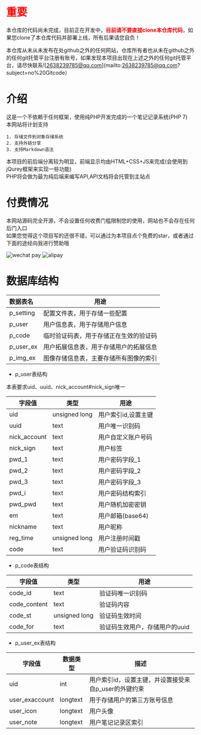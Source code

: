 # <span style="color:red !important">重要</span>

本仓库的代码尚未完成，目前正在开发中，<span style="color:red !important"><b>目前请不要直接clone本仓库代码</b></span>，如果您clone了本仓库代码并部署上线，所有后果请您自负！

本仓库从未从未发布在处github之外的任何网站，仓库所有者也从未在github之外的任何git托管平台注册有账号，如果发现本项目出现在上述之外的任何git托管平台，请尽快联系![2638239785@qq.com](mailto:2638239785@qq.com?subject=no%20Gitcode）
# 介绍

这是一个不依赖于任何框架，使用纯PHP开发完成的一个笔记记录系统(PHP 7)\
本网站将计划支持

    1. 存储文件到对象存储系统
    2. 支持外链分享
    3. 支持Markdown语法


本项目的前后端分离较为明显，前端显示均由HTML+CSS+JS来完成(会使用到jQurey框架来实现一些功能)\
PHP将会做为最为纯后端来编写API,API文档将会托管到主站点

# 付费情况

本网站源码完全开源，不会设置任何收费门槛限制您的使用，网站也不会存在任何后门入口\
如果您觉得这个项目写的还很不错，可以通过为本项目点个免费的star，或者通过下面的途经向我进行赞助哦

![wechat pay]()
![alipay]()

# 数据库结构

|数据表名|用途|
|:---|---|
|p_setting|配置文件表，用于存储一些配置|
|p_user|用户信息表，用于存储用户信息|
|p_code|临时验证码表，用于存储正在生效的验证码|
|p_user_ex|用户拓展信息表，用于存储用户的拓展信息|
|p_img_ex|图像存储信息表，主要存储所有图像的索引|


- p_user表结构

本表要求uid、uuid、nick_account#nick_sign唯一

|字段值|类型|用途|
|---|---|---|
|uid|unsigned long|用户索引id,设置主键|
|uuid|text|用户唯一识别码|
|nick_account|text|用户自定义账户号码|
|nick_sign|text|用户标签|
|pwd_1|text|用户密码字段_1|
|pwd_2|text|用户密码字段_2|
|pwd_3|text|用户密码字段_3|
|pwd_i|text|用户密码结构索引|
|pwd_pwd|text|用户随机加密密钥|
|em|text|用户邮箱(base64)|
|nickname|text|用户昵称|
|reg_time|unsigned long|用户注册时间戳|
|code|text|用户验证码识别码|


- p_code表结构

|字段值|类型|用途|
|---|---|---|
|code_id|text|验证码唯一识别码|
|code_content|text|验证码内容|
|code_st|unsigned long|验证码生效时间|
|code_for|text|验证码生效用户，存储用户的uuid|


- p_user_ex表结构

|字段值|数据类型|描述|
|---|---|---|
|uid|int|用户索引id，设置主键，并设置接受来自p_user的外键约束|
|user_exaccount|longtext|用于存储用户的第三方账号信息|
|user_icon|longtext|用户头像|
|user_note|longtext|用户笔记记录区索引|

